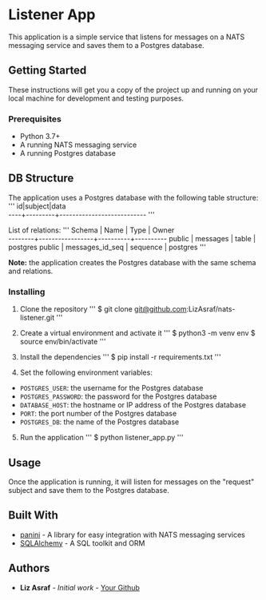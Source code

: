 # Listener App

This application is a simple service that listens for messages on a NATS messaging service and saves them to a Postgres database.

## Getting Started

These instructions will get you a copy of the project up and running on your local machine for development and testing purposes.

### Prerequisites

- Python 3.7+
- A running NATS messaging service
- A running Postgres database

## DB Structure

The application uses a Postgres database with the following table structure:
'''
 id|subject|data            
----+---------+---------------------------
'''

List of relations:
'''
 Schema |      Name       |   Type   |  Owner   
--------+-----------------+----------+----------
 public | messages        | table    | postgres
 public | messages_id_seq | sequence | postgres
'''

**Note:** the application creates the Postgres database with the same schema and relations.

### Installing

1. Clone the repository
'''
    $ git clone git@github.com:LizAsraf/nats-listener.git
'''

2. Create a virtual environment and activate it
'''
    $ python3 -m venv env
    $ source env/bin/activate
'''

3. Install the dependencies
'''
    $ pip install -r requirements.txt
'''

4. Set the following environment variables:
- `POSTGRES_USER`: the username for the Postgres database
- `POSTGRES_PASSWORD`: the password for the Postgres database
- `DATABASE_HOST`: the hostname or IP address of the Postgres database
- `PORT`: the port number of the Postgres database
- `POSTGRES_DB`: the name of the Postgres database

5. Run the application
'''
    $ python listener_app.py
'''

## Usage

Once the application is running, it will listen for messages on the "request" subject and save them to the Postgres database.

## Built With

* [panini](https://pypi.org/project/panini/) - A library for easy integration with NATS messaging services
* [SQLAlchemy](https://www.sqlalchemy.org/) - A SQL toolkit and ORM

## Authors

* **Liz Asraf** - *Initial work* - [Your Github](https://github.com/LizAsraf/)